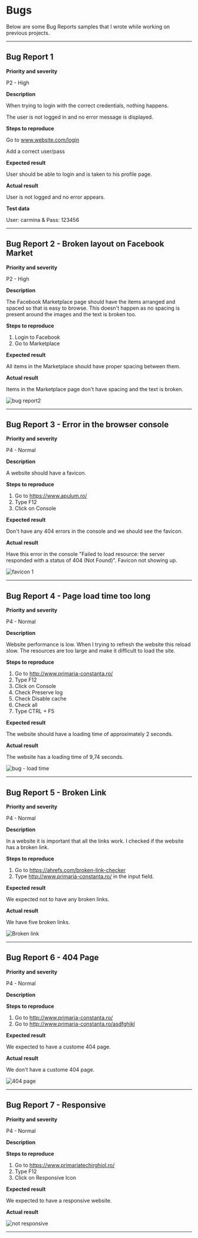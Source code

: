 # Bugs

Below are some Bug Reports samples that I wrote while working on previous projects.

------------
## Bug Report 1 

**Priority and severity**

P2 - High

**Description**

When trying to login with the correct credentials, nothing happens.

The user is not logged in and no error message is displayed.


**Steps to reproduce**

Go to www.website.com/login

Add a correct user/pass


**Expected result**

User should be able to login and is taken to his profile page.


**Actual result**

User is not logged and no error appears.



**Test data**

User: carmina & Pass: 123456

--------------------------------
## Bug Report 2 - Broken layout on Facebook Market

**Priority and severity**

P2 - High

**Description**

The Facebook Marketplace page should have the items arranged and spaced so that is easy to browse.
This doesn't happen as no spacing is present around the images and the text is broken too.


**Steps to reproduce**

1. Login to Facebook
2. Go to Marketplace

**Expected result**

All items in the Marketplace should have proper spacing between them.


**Actual result**

Items in the Marketplace page don't have spacing and the text is broken.


![bug report2](https://user-images.githubusercontent.com/85248462/212305021-7e2bb690-1ecd-45e8-8310-3f16e532e1a5.png)

----------------------------------
## Bug Report 3 - Error in the browser console

**Priority and severity**

P4 - Normal

**Description**

A website should have a favicon.


**Steps to reproduce**

1. Go to https://www.apulum.ro/
2. Type F12
3. Click on Console

**Expected result**

Don't have any 404 errors in the console and we should see the favicon.

**Actual result**

Have this error in the console "Failed to load resource: the server responded with a status of 404 (Not Found)". Favicon not showing up.

![favicon 1](https://user-images.githubusercontent.com/85248462/212406487-632528a2-171f-49f2-9011-dd9cb9b8b102.png)

----------------------

## Bug Report 4 - Page load time too long

**Priority and severity**

P4 - Normal

**Description**

Website performance is low. When I trying to refresh the website this reload slow. The resources are too large and make it difficult to load the site.

**Steps to reproduce**

1. Go to http://www.primaria-constanta.ro/
2. Type F12
3. Click on Console
4. Check Preserve log
5. Check Disable cache
6. Check all
7. Type CTRL + F5

**Expected result**

The website should have a loading time of approximately 2 seconds.

**Actual result**

The website has a loading time of 9,74 seconds.

![bug - load time](https://user-images.githubusercontent.com/85248462/212410108-19020fd0-5900-4e83-8e5b-a47fdef303bb.png)

-----------------------
## Bug Report 5 - Broken Link

**Priority and severity**

P4 - Normal

**Description**

In a website it is important that all the links work. I checked if the website has a broken link.

**Steps to reproduce**

1. Go to https://ahrefs.com/broken-link-checker
2. Type http://www.primaria-constanta.ro/ in the input field.

**Expected result**

We expected not to have any broken links.

**Actual result**

We have five broken links.

![Broken link](https://user-images.githubusercontent.com/85248462/212412710-e74802df-aacd-4fee-aac5-430631cce926.png)

--------------------------

## Bug Report 6 - 404 Page

**Priority and severity**

P4 - Normal

**Description**



**Steps to reproduce**

1. Go to http://www.primaria-constanta.ro/
2. Go to http://www.primaria-constanta.ro/asdfghjkl

**Expected result**

We expected to have a custome 404 page.

**Actual result**

We don't have a custome 404 page.


![404 page](https://user-images.githubusercontent.com/85248462/212414731-50a9c0f8-dfe0-42f7-8204-2db229a3e44b.png)

-------------------
## Bug Report 7 - Responsive

**Priority and severity**

P4 - Normal

**Description**



**Steps to reproduce**

1. Go to https://www.primariatechirghiol.ro/
2. Type F12
3. Click on Responsive Icon


**Expected result**

We expected to have a responsive website.

**Actual result**



![not responsive](https://user-images.githubusercontent.com/85248462/212416126-fd5ea943-1c66-4bd3-b366-b2b10234e601.png)




-----------------
